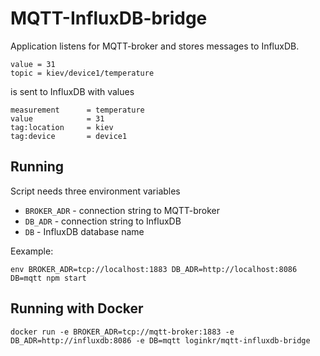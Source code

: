 # MQTT-InfluxDB-bridge

Application listens for MQTT-broker and stores messages to InfluxDB.

    value = 31
    topic = kiev/device1/temperature

is sent to InfluxDB with values

    measurement      = temperature
    value            = 31
    tag:location     = kiev
    tag:device       = device1

## Running

Script needs three environment variables
* ```BROKER_ADR``` - connection string to MQTT-broker
* ```DB_ADR``` - connection string to InfluxDB
* ```DB``` - InfluxDB database name

Eexample:

    env BROKER_ADR=tcp://localhost:1883 DB_ADR=http://localhost:8086 DB=mqtt npm start

## Running with Docker

    docker run -e BROKER_ADR=tcp://mqtt-broker:1883 -e DB_ADR=http://influxdb:8086 -e DB=mqtt loginkr/mqtt-influxdb-bridge
